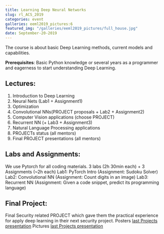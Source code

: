 ```yaml
---
title: Learning Deep Neural Networks
slug: rl_ACS_2019
categories: event
galleries: eeml2019_pictures:6
featured_img: "/galleries/eeml2019_pictures/full_house.jpg"
date: September-20-2019
---
```


The course is about basic Deep Learning methods, current models and
capabilities.

**Prerequisites**: Basic Python knowledge or several years as a programmer and
eagerness to start understanding Deep Learning.

## Lectures:

1. Introduction to Deep Learning
2. Neural Nets (Lab1 + Assignment1)
3. Optimization
4. Convolutional NNs(PROJECT proposals + Lab2 + Assignment2)
5. Computer Vision applications (choose PROJECT)
6. Recurrent NN (+ Lab3 + Assignment3)
7. Natural Language Processing applications
8. PROJECTs status (all mentors)
9. Final PROJECT presentations (all mentors)

## Labs and Assignments:

We use Pytorch for all coding materials.
3 labs (2h 30min each) + 3 Assignments (~2h each)
Lab1: PyTorch Intro (Assignment: Sudoku Solver)
Lab2: Convolutional NN (Assignment: Count digits in an image)
Lab3: Recurrent NN (Assignment: Given a code snippet, predict its programming language)

## Final Project:

Final Security related PROJECT which gave them the practical experience for apply deep learning in their next security project.
Posters [last Projects presentation](https://drive.google.com/open?id=1eIkdSOcMio16wLWULl4L8s8QBruLin-h)
Pictures [last Projects presentation](https://drive.google.com/open?id=1eIkdSOcMio16wLWULl4L8s8QBruLin-h)
